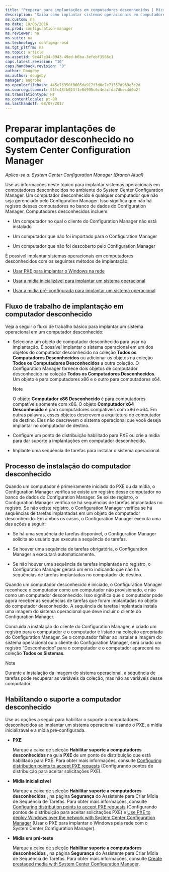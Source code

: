```yaml
---
title: "Preparar para implantações em computadores desconhecidos | Microsoft Docs"
description: "Saiba como implantar sistemas operacionais em computadores que não são gerenciados pelo Configuration Manager no seu ambiente do System Center Configuration Manager."
ms.custom: na
ms.date: 10/06/2016
ms.prod: configuration-manager
ms.reviewer: na
ms.suite: na
ms.technology: configmgr-osd
ms.tgt_pltfrm: na
ms.topic: article
ms.assetid: 9e447e34-0943-49ed-b6ba-3efebf3566c1
caps.latest.revision: "10"
caps.handback.revision: "0"
author: Dougeby
ms.author: dougeby
manager: angrobe
ms.openlocfilehash: 445e76950f0605da917f3d0e7e71557d969e3c2d
ms.sourcegitcommit: 51fc48fb023f1e8d995c6c4eacfda7dbec4d0b2f
ms.translationtype: HT
ms.contentlocale: pt-BR
ms.lasthandoff: 08/07/2017
---
```

# <a name="prepare-for-unknown-computer-deployments-in-system-center-configuration-manager"></a>Preparar implantações de computador desconhecido no System Center Configuration Manager

*Aplica-se a: System Center Configuration Manager (Branch Atual)*

Use as informações neste tópico para implantar sistemas operacionais em computadores desconhecidos no ambiente do System Center Configuration Manager. Um computador desconhecido é qualquer computador que não seja gerenciado pelo Configuration Manager. Isso significa que não há registro desses computadores no banco de dados do Configuration Manager. Computadores desconhecidos incluem:  

-   Um computador no qual o cliente do Configuration Manager não está instalado  

-   Um computador que não foi importado para o Configuration Manager  

-   Um computador que não foi descoberto pelo Configuration Manager  

 É possível implantar sistemas operacionais em computadores desconhecidos com os seguintes métodos de implantação:  

-   [Usar PXE para implantar o Windows na rede](../deploy-use/use-pxe-to-deploy-windows-over-the-network.md)  

-   [Usar a mídia inicializável para implantar um sistema operacional](../deploy-use/create-bootable-media.md)  

-   [Usar a mídia pré-configurada para implantar um sistema operacional](../deploy-use/create-prestaged-media.md)  

## <a name="unknown-computer-deployment-workflow"></a>Fluxo de trabalho de implantação em computador desconhecido  
 Veja a seguir o fluxo de trabalho básico para implantar um sistema operacional em um computador desconhecido:  

-   Selecione um objeto de computador desconhecido para usar na implantação. É possível implantar o sistema operacional em um dos objetos do computador desconhecido na coleção **Todos os Computadores Desconhecidos** ou adicionar os objetos na coleção **Todos os Computadores Desconhecidos** a outra coleção. O Configuration Manager fornece dois objetos de computador desconhecido na coleção **Todos os Computadores Desconhecidos**. Um objeto é para computadores x86 e o outro para computadores x64.  

    > [!NOTE]  
    >  O objeto **Computador x86 Desconhecido** é para computadores compatíveis somente com x86. O objeto **Computador x64 Desconhecido** é para computadores compatíveis com x86 e x64. Em outras palavras, esses objetos descrevem a arquitetura do computador de destino. Eles não descrevem o sistema operacional que você deseja implantar no computador de destino.  

-   Configure um ponto de distribuição habilitado para PXE ou crie a mídia para dar suporte a implantações em computador desconhecido.  

-   Implante uma sequência de tarefas para instalar o sistema operacional.  

## <a name="unknown-computer-installation-process"></a>Processo de instalação do computador desconhecido  
 Quando um computador é primeiramente iniciado do PXE ou da mídia, o Configuration Manager verifica se existe um registro desse computador no banco de dados do Configuration Manager. Se existe registro, o Configuration Manager verifica se há sequências de tarefas implantadas no registro. Se não existe registro, o Configuration Manager verifica se há sequências de tarefas implantadas em um objeto de computador desconhecido. Em ambos os casos, o Configuration Manager executa uma das ações a seguir:  

-   Se há uma sequência de tarefas disponível, o Configuration Manager solicita ao usuário que execute a sequência de tarefas.  

-   Se houver uma sequência de tarefas obrigatória, o Configuration Manager a executará automaticamente.  

-   Se não houver uma sequência de tarefas implantada no registro, o Configuration Manager gerará um erro indicando que não há sequências de tarefas implantadas no computador de destino.  

 Quando um computador desconhecido é iniciado, o Configuration Manager reconhece o computador como um computador não provisionado, e não como um computador desconhecido. Isso significa que o computador pode agora receber as sequências de tarefas que foram implantadas no objeto do computador desconhecido. A sequência de tarefas implantada instala uma imagem do sistema operacional que deve incluir o cliente do Configuration Manager.  

 Concluída a instalação do cliente do Configuration Manager, é criado um registro para o computador e o computador é listado na coleção apropriada do Configuration Manager. Se o computador falhar ao instalar a imagem do sistema operacional ou o cliente do Configuration Manager, será criado um registro “Desconhecido” para o computador e o computador aparecerá na coleção **Todos os Sistemas**.  

> [!NOTE]  
>  Durante a instalação da imagem do sistema operacional, a sequência de tarefas pode recuperar as variáveis da coleção, mas não as variáveis desse computador.  

##  <a name="BKMK_EnablingUnknown"></a> Habilitando o suporte a computador desconhecido  
 Use as opções a seguir para habilitar o suporte a computadores desconhecidos ao implantar um sistema operacional usando o PXE, a mídia inicializável e a mídia pré-configurada.  

-   **PXE**  

     Marque a caixa de seleção **Habilitar suporte a computadores desconhecidos** na guia **PXE** de um ponto de distribuição que está habilitado para PXE. Para obter mais informações, consulte [Configuring distribution points to accept PXE requests](prepare-site-system-roles-for-operating-system-deployments.md#BKMK_PXEDistributionPoint) (Configurando pontos de distribuição para aceitar solicitações PXE).  

-   **Mídia inicializável**  

     Marque a caixa de seleção **Habilitar suporte a computadores desconhecidos** , na página **Segurança** do Assistente para Criar Mídia de Sequência de Tarefas. Para obter mais informações, consulte [Configuring distribution points to accept PXE requests](prepare-site-system-roles-for-operating-system-deployments.md#BKMK_PXEDistributionPoint) (Configurando pontos de distribuição para aceitar solicitações PXE) e [Use PXE to deploy Windows over the network with System Center Configuration Manager](../deploy-use/use-pxe-to-deploy-windows-over-the-network.md) (Usar o PXE para implantar o Windows pela rede com o System Center Configuration Manager).  

-   **Mídia em pré-teste**  

     Marque a caixa de seleção **Habilitar suporte a computadores desconhecidos** , na página **Segurança** do Assistente para Criar Mídia de Sequência de Tarefas. Para obter mais informações, consulte [Create prestaged media with System Center Configuration Manager](../deploy-use/create-prestaged-media.md).  
